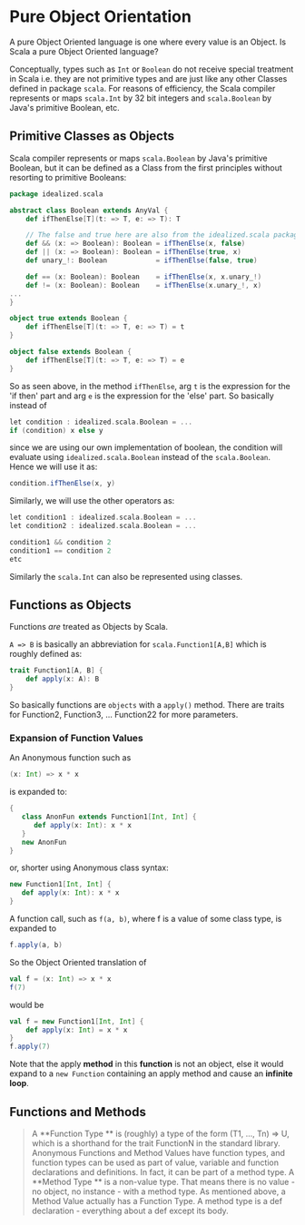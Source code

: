 # Pure Object Orientation

A pure Object Oriented language is one where every value is an Object. Is Scala a pure Object Oriented language?

Conceptually, types such as `Int` or `Boolean` do not receive special treatment in Scala i.e. they are not primitive types and are just like any other Classes defined in package `scala`. For reasons of efficiency, the Scala compiler represents or maps `scala.Int` by 32 bit integers and `scala.Boolean` by Java's primitive Boolean, etc.

## Primitive Classes as Objects

Scala compiler represents or maps `scala.Boolean` by Java's primitive Boolean, but it can be defined as a Class from the first principles without resorting to primitive Booleans:
```scala
package idealized.scala

abstract class Boolean extends AnyVal {
    def ifThenElse[T](t: => T, e: => T): T

    // The false and true here are also from the idealized.scala package
    def && (x: => Boolean): Boolean = ifThenElse(x, false)
    def || (x: => Boolean): Boolean = ifThenElse(true, x)
    def unary_!: Boolean            = ifThenElse(false, true)

    def == (x: Boolean): Boolean    = ifThenElse(x, x.unary_!)
    def != (x: Boolean): Boolean    = ifThenElse(x.unary_!, x)
...
}

object true extends Boolean {
    def ifThenElse[T](t: => T, e: => T) = t
}

object false extends Boolean {
    def ifThenElse[T](t: => T, e: => T) = e
}
```
So as seen above, in the method `ifThenElse`, arg `t` is the expression for the 'if then' part and arg `e` is the expression for the 'else' part. So basically instead of 
```scala
let condition : idealized.scala.Boolean = ...
if (condition) x else y
```
since we are using our own implementation of boolean, the condition will evaluate using `idealized.scala.Boolean` instead of the `scala.Boolean`. Hence we will use it as:
```scala
condition.ifThenElse(x, y)
```
Similarly, we will use the other operators as:
```scala
let condition1 : idealized.scala.Boolean = ...
let condition2 : idealized.scala.Boolean = ...

condition1 && condition 2
condition1 == condition 2 
etc
```

Similarly the `scala.Int` can also be represented using classes.

## Functions as Objects

Functions _are_ treated as Objects by Scala.

`A => B` is basically an abbreviation for `scala.Function1[A,B]` which is roughly defined as:
```scala
trait Function1[A, B] {
    def apply(x: A): B
}
```
So basically functions are `objects` with a `apply()` method.
There are traits for Function2, Function3, ... Function22 for more parameters.

### Expansion of Function Values

An Anonymous function such as
```scala
(x: Int) => x * x
```
is expanded to:
```scala
{ 
   class AnonFun extends Function1[Int, Int] {
      def apply(x: Int): x * x
   }
   new AnonFun
}
```
or, shorter using Anonymous class syntax:
```scala
new Function1[Int, Int] {
   def apply(x: Int): x * x
}
```

A function call, such as `f(a, b)`, where f is a value of some class type, is expanded to
```scala
f.apply(a, b)
```
So the Object Oriented translation of
```scala
val f = (x: Int) => x * x
f(7)
```
would be
```scala
val f = new Function1[Int, Int] {
    def apply(x: Int) = x * x
}
f.apply(7)
```
Note that the apply **method** in this **function** is not an object, else it would expand to a `new Function` containing an apply method and cause an **infinite loop**.

## Functions and Methods
> A **Function Type ** is (roughly) a type of the form (T1, ..., Tn) => U, which is a shorthand for the trait FunctionN in the standard library. Anonymous Functions and Method Values have function types, and function types can be used as part of value, variable and function declarations and definitions. In fact, it can be part of a method type.
> A  **Method Type ** is a non-value type. That means there is no value - no object, no instance - with a method type. As mentioned above, a Method Value actually has a Function Type. A method type is a def declaration - everything about a def except its body.
